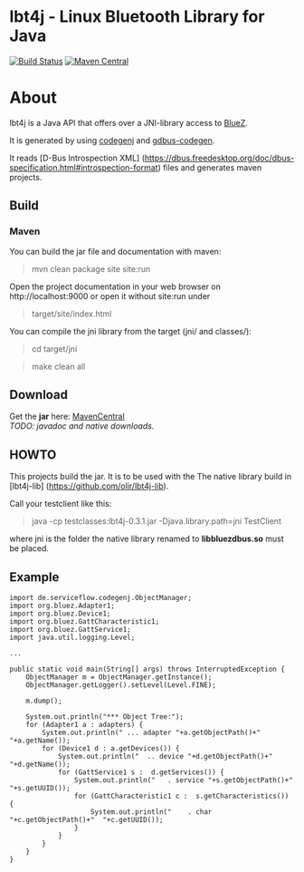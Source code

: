 lbt4j - Linux Bluetooth Library for Java
========================================

[![Build Status](https://travis-ci.org/olir/lbt4j.png)](https://travis-ci.org/olir/lbt4j/builds)
[![Maven Central](https://maven-badges.herokuapp.com/maven-central/de.serviceflow/lbt4j/badge.png)](https://maven-badges.herokuapp.com/maven-central/de.serviceflow/lbt4j)

# About

lbt4j is a Java API that offers over a JNI-library access to [BlueZ](http://www.bluez.org/).

It is generated by using [codegenj](https://github.com/olir/codegenj) and [gdbus-codegen](https://developer.gnome.org/gio/stable/gdbus-codegen.html).

It reads [D-Bus Introspection XML] (https://dbus.freedesktop.org/doc/dbus-specification.html#introspection-format)
 files and generates maven projects. 

 
## Build

### Maven

You can build the jar file and documentation with maven:

> mvn clean package site site:run

Open the project documentation in your web browser on http://localhost:9000 
or open it without site:run under

> target/site/index.html

You can compile the jni library from the target (jni/ and classes/):

> cd target/jni

> make clean all

## Download

Get the **jar** here: [MavenCentral](http://search.maven.org/#search%7Cga%7C1%7Ca%3A%22lbt4j%22)  
*TODO: javadoc and native downloads.*

## HOWTO

This projects build the jar. It is to be used with the The native library build in
 [lbt4j-lib] (https://github.com/olir/lbt4j-lib).

Call your testclient like this:

> java -cp testclasses:lbt4j-0.3.1.jar -Djava.library.path=jni TestClient

where jni is the folder the native library renamed to **libbluezdbus.so** must be placed.

## Example


	import de.serviceflow.codegenj.ObjectManager;
	import org.bluez.Adapter1;
	import org.bluez.Device1;
	import org.bluez.GattCharacteristic1;
	import org.bluez.GattService1;
	import java.util.logging.Level;
	
	...
	
	public static void main(String[] args) throws InterruptedException {
		ObjectManager m = ObjectManager.getInstance();
		ObjectManager.getLogger().setLevel(Level.FINE); 		

		m.dump();

		System.out.println("*** Object Tree:");
		for (Adapter1 a : adapters) {
			System.out.println(" ... adapter "+a.getObjectPath()+"  "+a.getName());
			for (Device1 d : a.getDevices()) {
				System.out.println("  .. device "+d.getObjectPath()+"  "+d.getName());
				for (GattService1 s :  d.getServices()) {
					System.out.println("   . service "+s.getObjectPath()+"  "+s.getUUID());
					for (GattCharacteristic1 c :  s.getCharacteristics()) {
						System.out.println("    . char "+c.getObjectPath()+"  "+c.getUUID());
					}
				}
			}
		}
	}


